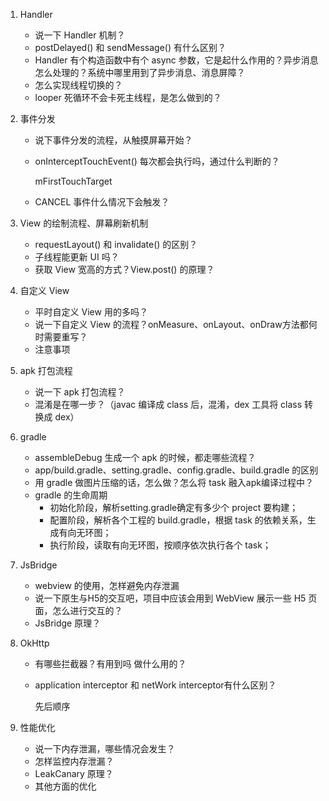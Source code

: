 1. Handler
   - 说一下 Handler 机制？
   - postDelayed() 和 sendMessage() 有什么区别？
   - Handler 有个构造函数中有个 async 参数，它是起什么作用的？异步消息怎么处理的？系统中哪里用到了异步消息、消息屏障？
   - 怎么实现线程切换的？
   - looper 死循环不会卡死主线程，是怎么做到的？
   
2. 事件分发
   - 说下事件分发的流程，从触摸屏幕开始？
   
   - onInterceptTouchEvent() 每次都会执行吗，通过什么判断的？
   
     mFirstTouchTarget
   
   - CANCEL 事件什么情况下会触发？
   
3. View 的绘制流程、屏幕刷新机制
   - requestLayout() 和 invalidate() 的区别？
   - 子线程能更新 UI 吗？
   - 获取 View 宽高的方式？View.post() 的原理？
   
4. 自定义 View

   - 平时自定义 View 用的多吗？
   - 说一下自定义 View 的流程？onMeasure、onLayout、onDraw方法都何时需要重写？
   - 注意事项

5. apk 打包流程

   - 说一下 apk 打包流程？
   - 混淆是在哪一步？（javac 编译成 class 后，混淆，dex 工具将 class 转换成 dex）

6. gradle
   - assembleDebug 生成一个 apk 的时候，都走哪些流程？
   - app/build.gradle、setting.gradle、config.gradle、build.gradle 的区别
   - 用 gradle 做图片压缩的话，怎么做？怎么将 task 融入apk编译过程中？
   - gradle 的生命周期
     - 初始化阶段，解析setting.gradle确定有多少个 project 要构建；
     - 配置阶段，解析各个工程的 build.gradle，根据 task 的依赖关系，生成有向无环图；
     - 执行阶段，读取有向无环图，按顺序依次执行各个 task；

7. JsBridge
   - webview 的使用，怎样避免内存泄漏
   - 说一下原生与H5的交互吧，项目中应该会用到 WebView 展示一些 H5 页面，怎么进行交互的？
   - JsBridge 原理？

8. OkHttp

   - 有哪些拦截器？有用到吗 做什么用的？

   - application interceptor 和 netWork interceptor有什么区别？

     先后顺序

9. 性能优化

   - 说一下内存泄漏，哪些情况会发生？
   - 怎样监控内存泄漏？
   - LeakCanary 原理？
   - 其他方面的优化

